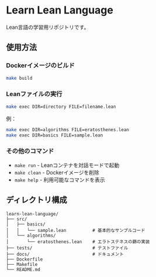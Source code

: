 # Learn Lean Language

Lean言語の学習用リポジトリです。

## 使用方法

### Dockerイメージのビルド
```bash
make build
```

### Leanファイルの実行
```bash
make exec DIR=directory FILE=filename.lean
```

例：
```bash
make exec DIR=algorithms FILE=eratosthenes.lean
make exec DIR=basics FILE=sample.lean
```

### その他のコマンド
- `make run` - Leanコンテナを対話モードで起動
- `make clean` - Dockerイメージを削除
- `make help` - 利用可能なコマンドを表示

## ディレクトリ構成

```
learn-lean-language/
├── src/
│   ├── basics/
│   │   └── sample.lean          # 基本的なサンプルコード
│   └── algorithms/
│       └── eratosthenes.lean    # エラトステネスの篩の実装
├── tests/                       # テストファイル
├── docs/                        # ドキュメント
├── Dockerfile
├── Makefile
└── README.md
```
